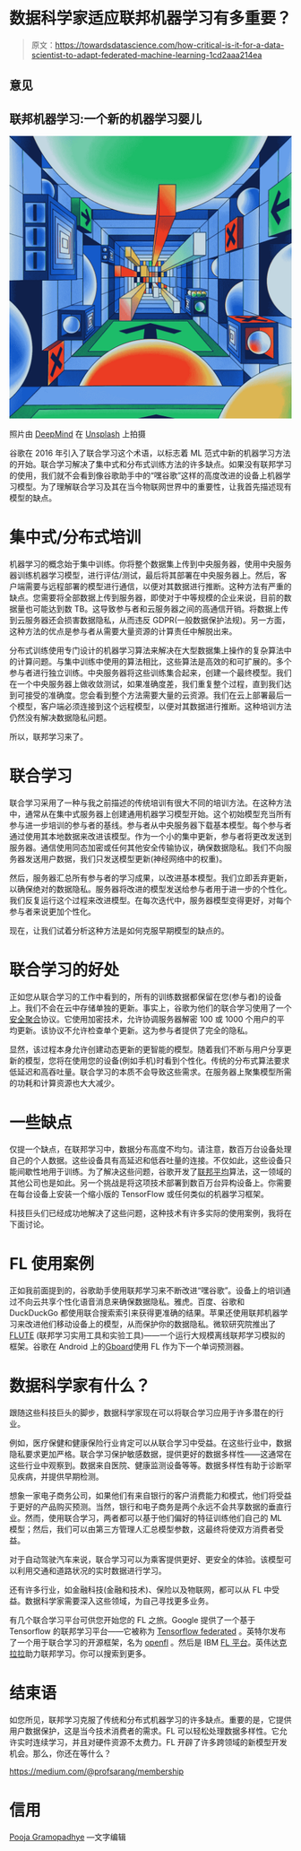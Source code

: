 # 数据科学家适应联邦机器学习有多重要？

> 原文：<https://towardsdatascience.com/how-critical-is-it-for-a-data-scientist-to-adapt-federated-machine-learning-1cd2aaa214ea>

## 意见

## 联邦机器学习:一个新的机器学习婴儿

![](img/055bf3e50ef9c3fcb64e95cd603f29e5.png)

照片由 [DeepMind](https://unsplash.com/@deepmind?utm_source=unsplash&utm_medium=referral&utm_content=creditCopyText) 在 [Unsplash](https://unsplash.com/s/photos/federated-learning?utm_source=unsplash&utm_medium=referral&utm_content=creditCopyText) 上拍摄

谷歌在 2016 年引入了联合学习这个术语，以标志着 ML 范式中新的机器学习方法的开始。联合学习解决了集中式和分布式训练方法的许多缺点。如果没有联邦学习的使用，我们就不会看到像谷歌助手中的“嘿谷歌”这样的高度改进的设备上机器学习模型。为了理解联合学习及其在当今物联网世界中的重要性，让我首先描述现有模型的缺点。

# 集中式/分布式培训

机器学习的概念始于集中训练。你将整个数据集上传到中央服务器，使用中央服务器训练机器学习模型，进行评估/测试，最后将其部署在中央服务器上。然后，客户端需要与远程部署的模型进行通信，以便对其数据进行推断。这种方法有严重的缺点。您需要将全部数据上传到服务器，即使对于中等规模的企业来说，目前的数据量也可能达到数 TB。这导致参与者和云服务器之间的高通信开销。将数据上传到云服务器还会损害数据隐私，从而违反 GDPR(一般数据保护法规)。另一方面，这种方法的优点是参与者从需要大量资源的计算责任中解脱出来。

分布式训练使用专门设计的机器学习算法来解决在大型数据集上操作的复杂算法中的计算问题。与集中训练中使用的算法相比，这些算法是高效的和可扩展的。多个参与者进行独立训练。中央服务器将这些训练集合起来，创建一个最终模型。我们在一个中央服务器上做收敛测试，如果准确度差，我们重复整个过程，直到我们达到可接受的准确度。您会看到整个方法需要大量的云资源。我们在云上部署最后一个模型，客户端必须连接到这个远程模型，以便对其数据进行推断。这种培训方法仍然没有解决数据隐私问题。

所以，联邦学习来了。

# 联合学习

联合学习采用了一种与我之前描述的传统培训有很大不同的培训方法。在这种方法中，通常从在集中式服务器上创建通用机器学习模型开始。这个初始模型充当所有参与进一步培训的参与者的基线。参与者从中央服务器下载基本模型。每个参与者通过使用其本地数据来改进该模型。作为一个小的集中更新，参与者将更改发送到服务器。通信使用同态加密或任何其他安全传输协议，确保数据隐私。我们不向服务器发送用户数据，我们只发送模型更新(神经网络中的权重)。

然后，服务器汇总所有参与者的学习成果，以改进基本模型。我们立即丢弃更新，以确保绝对的数据隐私。服务器将改进的模型发送给参与者用于进一步的个性化。我们反复运行这个过程来改进模型。在每次迭代中，服务器模型变得更好，对每个参与者来说更加个性化。

现在，让我们试着分析这种方法是如何克服早期模型的缺点的。

# 联合学习的好处

正如您从联合学习的工作中看到的，所有的训练数据都保留在您(参与者)的设备上。我们不会在云中存储单独的更新。事实上，谷歌为他们的联合学习使用了一个[安全聚合](http://eprint.iacr.org/2017/281)协议。它使用加密技术，允许协调服务器解密 100 或 1000 个用户的平均更新。该协议不允许检查单个更新。这为参与者提供了完全的隐私。

显然，该过程本身允许创建动态更新的更智能的模型。随着我们不断与用户分享更新的模型，您将在使用您的设备(例如手机)时看到个性化。传统的分布式算法要求低延迟和高吞吐量。联合学习的本质不会导致这些需求。在服务器上聚集模型所需的功耗和计算资源也大大减少。

# 一些缺点

仅提一个缺点，在联邦学习中，数据分布高度不均匀。请注意，数百万台设备处理自己的个人数据。这些设备具有高延迟和低吞吐量的连接。不仅如此，这些设备只能间歇性地用于训练。为了解决这些问题，谷歌开发了[联邦平均](https://arxiv.org/abs/1602.05629)算法，这一领域的其他公司也是如此。另一个挑战是将这项技术部署到数百万台异构设备上。你需要在每台设备上安装一个缩小版的 TensorFlow 或任何类似的机器学习框架。

科技巨头们已经成功地解决了这些问题，这种技术有许多实际的使用案例，我将在下面讨论。

# FL 使用案例

正如我前面提到的，谷歌助手使用联邦学习来不断改进“嘿谷歌”。设备上的培训通过不向云共享个性化语音消息来确保数据隐私。雅虎。百度、谷歌和 DuckDuckGo 都使用联合搜索索引来获得更准确的结果。苹果还使用联邦机器学习来改进他们移动设备上的模型，从而保护你的数据隐私。微软研究院推出了 [FLUTE](https://github.com/microsoft/msrflute) (联邦学习实用工具和实验工具)——一个运行大规模离线联邦学习模拟的框架。谷歌在 Android 上的[Gboard](https://blog.google/products/search/gboard-now-on-android/)使用 FL 作为下一个单词预测器。

# 数据科学家有什么？

跟随这些科技巨头的脚步，数据科学家现在可以将联合学习应用于许多潜在的行业。

例如，医疗保健和健康保险行业肯定可以从联合学习中受益。在这些行业中，数据隐私要求更加严格。联合学习保护敏感数据，提供更好的数据多样性——这通常在这些行业中观察到。数据来自医院、健康监测设备等等。数据多样性有助于诊断罕见疾病，并提供早期检测。

想象一家电子商务公司，如果他们有来自银行的客户消费能力和模式，他们将受益于更好的产品购买预测。当然，银行和电子商务是两个永远不会共享数据的垂直行业。然而，使用联合学习，两者都可以基于他们偏好的特征训练他们自己的 ML 模型；然后，我们可以由第三方管理人汇总模型参数，这最终将使双方消费者受益。

对于自动驾驶汽车来说，联合学习可以为乘客提供更好、更安全的体验。该模型可以利用交通和道路状况的实时数据进行学习。

还有许多行业，如金融科技(金融和技术)、保险以及物联网，都可以从 FL 中受益。数据科学家需要深入这些领域，为自己寻找更多业务。

有几个联合学习平台可供您开始您的 FL 之旅。Google 提供了一个基于 Tensorflow 的联邦学习平台——它被称为 [Tensorflow federated](https://www.tensorflow.org/federated) 。英特尔发布了一个用于联合学习的开源框架，名为 [openfl](https://pypi.org/project/openfl/) 。然后是 IBM [FL 平台](https://www.ibm.com/docs/en/cloud-paks/cp-data/4.5.x?topic=models-federated-learning)。英伟达[克拉拉](https://developer.nvidia.com/blog/federated-learning-clara/)助力联邦学习。你可以搜索到更多。

# 结束语

如您所见，联邦学习克服了传统和分布式机器学习的许多缺点。重要的是，它提供用户数据保护，这是当今技术消费者的需求。FL 可以轻松处理数据多样性。它允许实时连续学习，并且对硬件资源不太费力。FL 开辟了许多跨领域的新模型开发机会。那么，你还在等什么？

<https://medium.com/@profsarang/membership>  

# 信用

[Pooja Gramopadhye](https://www.linkedin.com/in/pooja-gramopadhye-31aa6b1a0/) —文字编辑